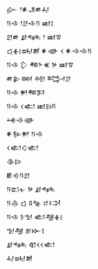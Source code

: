 <div class='block'>
<div class='line'>𒅎 𒁹𒀭𒂗𒌑𒄷</div>
<div class='line'>𒀀𒈾 𒁹𒆪𒈾𒀀 𒀜𒋙</div>
<div class='line'>𒇻𒌑 𒋗𒈝 𒁹 𒀜𒐊</div>
<div class='line'>𒌓𒈬𒊻𒋢 𒀭𒀝 𒌋 𒀭𒈾𒈾𒀀</div>
<div class='line'>𒀀𒈾 𒁷 𒍣𒈨𒌍 𒃻 𒀜𒐊</div>
<div class='line'>𒌑𒉌𒇷 𒅇 𒅋𒆪</div>
<div class='line'>𒀀𒈾 𒂍𒍣𒁕</div>
<div class='line'>𒀀𒈾 𒌋𒅗 𒀜𒅀</div>
<div class='line'>𒆲𒈾𒀝</div>
<div class='line'>𒀭𒌉𒂍 𒀀𒈾</div>
<div class='line'>𒌋𒅗𒄭𒅗</div>
<div class='line'>𒆠𒄿</div>
<div class='line'>𒀾𒀪𒀀𒇻</div>
<div class='line'>𒀀𒆗𒉡 𒃻 𒋗𒈝</div>
<div class='line'>𒀀𒁲 𒌓 𒐉𒆚 𒄑𒂟𒋫</div>
<div class='line'>𒀀𒈾 𒊩𒈠 𒅗𒆷𒈬</div>
<div class='line'>𒈠𒆷 𒁳𒁍𒋙</div>
<div class='line'>𒋗𒈝 𒊏𒌋𒌋𒅗</div>
<div class='line'>𒄷𒊻𒋢</div>
</div>